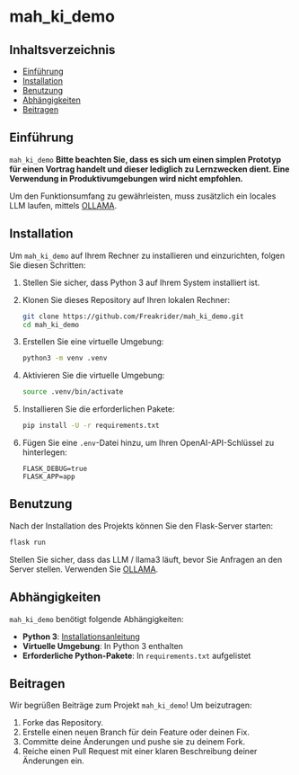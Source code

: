 # mah_ki_demo

## Inhaltsverzeichnis

- [Einführung](#einführung)
- [Installation](#installation)
- [Benutzung](#benutzung)
- [Abhängigkeiten](#abhängigkeiten)
- [Beitragen](#beitragen)

## Einführung

`mah_ki_demo` **Bitte beachten Sie, dass es sich um einen simplen Prototyp für einen Vortrag handelt und dieser lediglich zu Lernzwecken dient. Eine Verwendung in Produktivumgebungen wird nicht empfohlen.**

Um den Funktionsumfang zu gewährleisten, muss zusätzlich ein locales LLM laufen, mittels [OLLAMA](https://ollama.com/). 

## Installation

Um `mah_ki_demo` auf Ihrem Rechner zu installieren und einzurichten, folgen Sie diesen Schritten:

1. Stellen Sie sicher, dass Python 3 auf Ihrem System installiert ist.
2. Klonen Sie dieses Repository auf Ihren lokalen Rechner:

    ```bash
    git clone https://github.com/Freakrider/mah_ki_demo.git
    cd mah_ki_demo
    ```

3. Erstellen Sie eine virtuelle Umgebung:

    ```bash
    python3 -m venv .venv
    ```

4. Aktivieren Sie die virtuelle Umgebung:

    ```bash
    source .venv/bin/activate
    ```

5. Installieren Sie die erforderlichen Pakete:

    ```bash
    pip install -U -r requirements.txt
    ```

6. Fügen Sie eine `.env`-Datei hinzu, um Ihren OpenAI-API-Schlüssel zu hinterlegen:

    ```env
    FLASK_DEBUG=true
    FLASK_APP=app
    ```

## Benutzung

Nach der Installation des Projekts können Sie den Flask-Server starten:

```bash
flask run
```

Stellen Sie sicher, dass das LLM / llama3 läuft, bevor Sie Anfragen an den Server stellen. Verwenden Sie [OLLAMA](https://ollama.com/).

## Abhängigkeiten

`mah_ki_demo` benötigt folgende Abhängigkeiten:

- **Python 3**: [Installationsanleitung](https://www.python.org/downloads/)
- **Virtuelle Umgebung**: In Python 3 enthalten
- **Erforderliche Python-Pakete**: In `requirements.txt` aufgelistet

## Beitragen

Wir begrüßen Beiträge zum Projekt `mah_ki_demo`! Um beizutragen:

1. Forke das Repository.
2. Erstelle einen neuen Branch für dein Feature oder deinen Fix.
3. Committe deine Änderungen und pushe sie zu deinem Fork.
4. Reiche einen Pull Request mit einer klaren Beschreibung deiner Änderungen ein.
